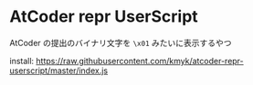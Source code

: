 # AtCoder repr UserScript

AtCoder の提出のバイナリ文字を `\x01` みたいに表示するやつ

install: <https://raw.githubusercontent.com/kmyk/atcoder-repr-userscript/master/index.js>
